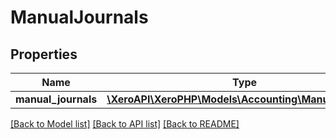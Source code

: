 # ManualJournals

## Properties
Name | Type | Description | Notes
------------ | ------------- | ------------- | -------------
**manual_journals** | [**\XeroAPI\XeroPHP\Models\Accounting\ManualJournal[]**](ManualJournal.md) |  | [optional] 

[[Back to Model list]](../README.md#documentation-for-models) [[Back to API list]](../README.md#documentation-for-api-endpoints) [[Back to README]](../README.md)


